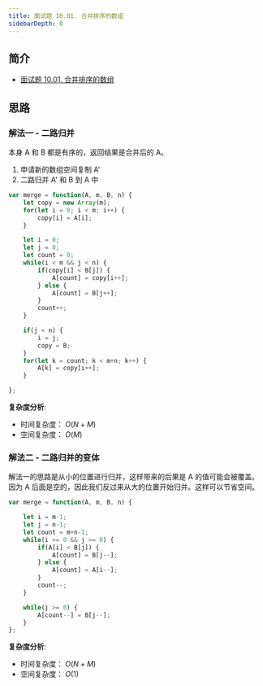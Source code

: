 ```yaml
---
title: 面试题 10.01. 合并排序的数组
sidebarDepth: 0
---
```

 
## 简介
- [面试题 10.01. 合并排序的数组](https://leetcode-cn.com/problems/sorted-merge-lcci/)

## 思路
### 解法一 - 二路归并
本身 A 和 B 都是有序的，返回结果是合并后的 A。
1. 申请新的数组空间复制 A'
2. 二路归并 A' 和 B 到 A 中

```javascript
var merge = function(A, m, B, n) {
    let copy = new Array(m);
    for(let i = 0; i < m; i++) {
        copy[i] = A[i];
    }

    let i = 0;
    let j = 0;
    let count = 0;
    while(i < m && j < n) {
        if(copy[i] < B[j]) {
            A[count] = copy[i++]; 
        } else {
            A[count] = B[j++];
        }
        count++;
    }

    if(j < n) {
        i = j;
        copy = B;
    }
    for(let k = count; k < m+n; k++) {
        A[k] = copy[i++];
    }

};
```
**复杂度分析**:
- 时间复杂度： $O(N+M)$
- 空间复杂度： $O(M)$

### 解法二 - 二路归并的变体
解法一的思路是从小的位置进行归并，这样带来的后果是 A 的值可能会被覆盖。
因为 A 后面是空的，因此我们反过来从大的位置开始归并。这样可以节省空间。

```javascript
var merge = function(A, m, B, n) {

    let i = m-1;
    let j = n-1;
    let count = m+n-1;
    while(i >= 0 && j >= 0) {
        if(A[i] < B[j]) {
            A[count] = B[j--]; 
        } else {
            A[count] = A[i--];
        }
        count--;
    }

    while(j >= 0) {
        A[count--] = B[j--];
    }
};
```

**复杂度分析**:
- 时间复杂度： $O(N+M)$
- 空间复杂度： $O(1)$